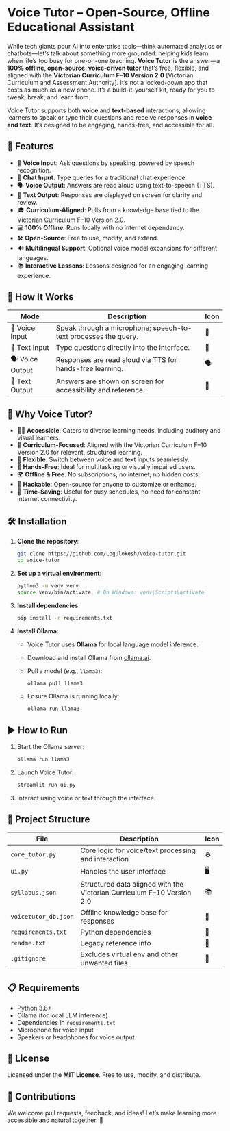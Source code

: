 
# Voice Tutor – Open-Source, Offline Educational Assistant

While tech giants pour AI into enterprise tools—think automated analytics or chatbots—let’s talk about something more grounded: helping kids learn when life’s too busy for one-on-one teaching. **Voice Tutor** is the answer—a **100% offline, open-source, voice-driven tutor** that’s free, flexible, and aligned with the **Victorian Curriculum F–10 Version 2.0** \[Victorian Curriculum and Assessment Authority\]. It’s not a locked-down app that costs as much as a new phone. It’s a build-it-yourself kit, ready for you to tweak, break, and learn from.

Voice Tutor supports both **voice** and **text-based** interactions, allowing learners to speak or type their questions and receive responses in **voice and text**. It’s designed to be engaging, hands-free, and accessible for all.

## 🚀 Features

- 🎤 **Voice Input**: Ask questions by speaking, powered by speech recognition.
- 💬 **Chat Input**: Type queries for a traditional chat experience.
- 🗣️ **Voice Output**: Answers are read aloud using text-to-speech (TTS).
- 📃 **Text Output**: Responses are displayed on screen for clarity and review.
- 🎓 **Curriculum-Aligned**: Pulls from a knowledge base tied to the Victorian Curriculum F–10 Version 2.0.
- 💻 **100% Offline**: Runs locally with no internet dependency.
- 🛠️ **Open-Source**: Free to use, modify, and extend.
- 🔊 **Multilingual Support**: Optional voice model expansions for different languages.
- 📚 **Interactive Lessons**: Lessons designed for an engaging learning experience.

## 🧠 How It Works

| Mode | Description | Icon |
| --- | --- | --- |
| 🎤 Voice Input | Speak through a microphone; speech-to-text processes the query. | 🎤 |
| 💬 Text Input | Type questions directly into the interface. | 💬 |
| 🗣️ Voice Output | Responses are read aloud via TTS for hands-free learning. | 🗣️ |
| 📃 Text Output | Answers are shown on screen for accessibility and reference. | 📃 |

## 📌 Why Voice Tutor?

- 🧏‍♂️ **Accessible**: Caters to diverse learning needs, including auditory and visual learners.
- 🧠 **Curriculum-Focused**: Aligned with the Victorian Curriculum F–10 Version 2.0 for relevant, structured learning.
- 🔁 **Flexible**: Switch between voice and text inputs seamlessly.
- 📱 **Hands-Free**: Ideal for multitasking or visually impaired users.
- 🌍 **Offline & Free**: No subscriptions, no internet, no hidden costs.
- 🔧 **Hackable**: Open-source for anyone to customize or enhance.
- 📅 **Time-Saving**: Useful for busy schedules, no need for constant internet connectivity.

## 🛠️ Installation

1. **Clone the repository**:

   ```bash
   git clone https://github.com/Logulokesh/voice-tutor.git
   cd voice-tutor
   ```

2. **Set up a virtual environment**:

   ```bash
   python3 -m venv venv
   source venv/bin/activate  # On Windows: venv\Scripts\activate
   ```

3. **Install dependencies**:

   ```bash
   pip install -r requirements.txt
   ```

4. **Install Ollama**:

   - Voice Tutor uses **Ollama** for local language model inference.

   - Download and install Ollama from [ollama.ai](https://ollama.ai).

   - Pull a model (e.g., `llama3`):

     ```bash
     ollama pull llama3
     ```

   - Ensure Ollama is running locally:

     ```bash
     ollama run llama3
     ```

## ▶️ How to Run

1. Start the Ollama server:

   ```bash
   ollama run llama3
   ```

2. Launch Voice Tutor:

   ```bash
   streamlit run ui.py
   ```

3. Interact using voice or text through the interface.

## 📁 Project Structure

| File | Description | Icon |
| --- | --- | --- |
| `core_tutor.py` | Core logic for voice/text processing and interaction | ⚙️ |
| `ui.py` | Handles the user interface | 🖥️ |
| `syllabus.json` | Structured data aligned with the Victorian Curriculum F–10 Version 2.0 | 📚 |
| `voicetutor_db.json` | Offline knowledge base for responses | 📂 |
| `requirements.txt` | Python dependencies | 📑 |
| `readme.txt` | Legacy reference info | 📄 |
| `.gitignore` | Excludes virtual env and other unwanted files | 🚫 |

## 📋 Requirements

- Python 3.8+
- Ollama (for local LLM inference)
- Dependencies in `requirements.txt`
- Microphone for voice input
- Speakers or headphones for voice output

## 📣 License

Licensed under the **MIT License**. Free to use, modify, and distribute.

## 🙌 Contributions

We welcome pull requests, feedback, and ideas! Let’s make learning more accessible and natural together. 🌟
